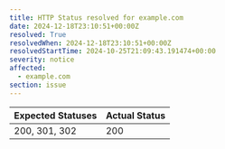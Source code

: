 ```yaml
---
title: HTTP Status resolved for example.com
date: 2024-12-18T23:10:51+00:00Z
resolved: True
resolvedWhen: 2024-12-18T23:10:51+00:00Z
resolvedStartTime: 2024-10-25T21:09:43.191474+00:00
severity: notice
affected:
  - example.com
section: issue
---
```


| Expected Statuses | Actual Status  |
|-------------------|----------------|
| 200, 301, 302 | 200 |
